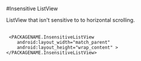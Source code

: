 #Insensitive ListView

ListView that isn't sensitive to to horizontal scrolling.	
<br/>

	
	 <PACKAGENAME.InsensitiveListView
        android:layout_width="match_parent"
        android:layout_height="wrap_content" >
    </PACKAGENAME.InsensitiveListView>
